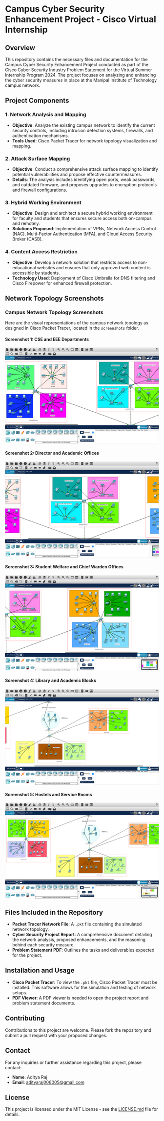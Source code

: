 # Campus Cyber Security Enhancement Project - Cisco Virtual Internship

## Overview
This repository contains the necessary files and documentation for the Campus Cyber Security Enhancement Project conducted as part of the Cisco Cyber Security Industry Problem Statement for the Virtual Summer Internship Program 2024. The project focuses on analyzing and enhancing the cyber security measures in place at the Manipal Institute of Technology campus network.

## Project Components

### 1. Network Analysis and Mapping
- **Objective**: Analyze the existing campus network to identify the current security controls, including intrusion detection systems, firewalls, and authentication mechanisms.
- **Tools Used**: Cisco Packet Tracer for network topology visualization and mapping.

### 2. Attack Surface Mapping
- **Objective**: Conduct a comprehensive attack surface mapping to identify potential vulnerabilities and propose effective countermeasures.
- **Details**: The analysis includes identifying open ports, weak passwords, and outdated firmware, and proposes upgrades to encryption protocols and firewall configurations.

### 3. Hybrid Working Environment
- **Objective**: Design and architect a secure hybrid working environment for faculty and students that ensures secure access both on-campus and remotely.
- **Solutions Proposed**: Implementation of VPNs, Network Access Control (NAC), Multi-Factor Authentication (MFA), and Cloud Access Security Broker (CASB).

### 4. Content Access Restriction
- **Objective**: Develop a network solution that restricts access to non-educational websites and ensures that only approved web content is accessible by students.
- **Technology Used**: Deployment of Cisco Umbrella for DNS filtering and Cisco Firepower for enhanced firewall protection.

## Network Topology Screenshots

### Campus Network Topology Screenshots
Here are the visual representations of the campus network topology as designed in Cisco Packet Tracer, located in the `screenshots` folder.

#### Screenshot 1: CSE and EEE Departments
![Screenshot 1](ScreenShots/SS1.png)

#### Screenshot 2: Director and Academic Offices
![Screenshot 2](ScreenShots/SS2.png)

#### Screenshot 3: Student Welfare and Chief Warden Offices
![Screenshot 3](ScreenShots/SS3.png)

#### Screenshot 4: Library and Academic Blocks
![Screenshot 4](ScreenShots/SS4.png)

#### Screenshot 5: Hostels and Service Rooms
![Screenshot 5](ScreenShots/SS5.png)

## Files Included in the Repository
- **Packet Tracer Network File**: A `.pkt` file containing the simulated network topology.
- **Cyber Security Project Report**: A comprehensive document detailing the network analysis, proposed enhancements, and the reasoning behind each security measure.
- **Problem Statement PDF**: Outlines the tasks and deliverables expected for the project.

## Installation and Usage
- **Cisco Packet Tracer**: To view the `.pkt` file, Cisco Packet Tracer must be installed. This software allows for the simulation and testing of network setups.
- **PDF Viewer**: A PDF viewer is needed to open the project report and problem statement documents.

## Contributing
Contributions to this project are welcome. Please fork the repository and submit a pull request with your proposed changes.

## Contact
For any inquiries or further assistance regarding this project, please contact:

- **Name**: Aditya Raj
- **Email**: [adityaraj006005@gmail.com](mailto:adityaraj006005@gmail.com)

## License
This project is licensed under the MIT License - see the [LICENSE.md](LICENSE.md) file for details.

